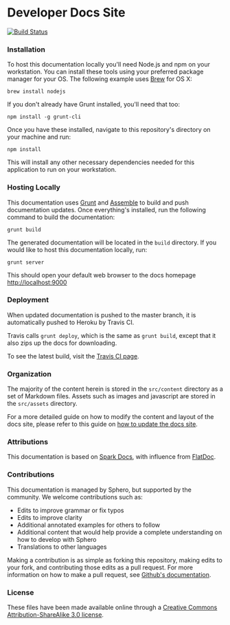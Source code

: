 # Developer Docs Site

[![Build Status](https://magnum.travis-ci.com/orbotix/DeveloperDocumentation.svg?token=pj2qPhW5DfTSgqqC5AzD&branch=v1-to-v2)](https://magnum.travis-ci.com/orbotix/DeveloperDocumentation)

### Installation

To host this documentation locally you'll need Node.js and npm on your workstation. You can install these tools using your preferred package manager for your OS. The following example uses [Brew](http://brew.sh) for OS X:

    brew install nodejs

If you don't already have Grunt installed, you'll need that too:

    npm install -g grunt-cli

Once you have these installed, navigate to this repository's directory on your machine and run:

    npm install

This will install any other necessary dependencies needed for this application to run on your workstation.

### Hosting Locally

This documentation uses [Grunt](http://gruntjs.com/) and [Assemble](http://assemble.io/) to build and push documentation updates. Once everything's installed, run the following command to build the documentation:

    grunt build

The generated documentation will be located in the `build` directory. If you would like to host this documentation locally, run:

    grunt server

This should open your default web browser to the docs homepage [http://localhost:9000](http://localhost:9000)

### Deployment

When updated documentation is pushed to the master branch, it is automatically pushed to Heroku by Travis CI.

Travis calls `grunt deploy`, which is the same as `grunt build`, except that it also zips up the docs for downloading.

To see the latest build, visit the [Travis CI page](https://magnum.travis-ci.com/orbotix/DeveloperDocumentation).

### Organization

The majority of the content herein is stored in the `src/content` directory as a set of Markdown files. Assets such as images and javascript are stored in the `src/assets` directory.

For a more detailed guide on how to modify the content and layout of the docs site, please refer to this guide on [how to update the docs site](/how-to-update-docs.md).

### Attributions

This documentation is based on [Spark Docs](https://github.com/spark/docs/), with influence from [FlatDoc](http://ricostacruz.com/flatdoc/).

### Contributions

This documentation is managed by Sphero, but supported by the community. We welcome contributions such as:

* Edits to improve grammar or fix typos
* Edits to improve clarity
* Additional annotated examples for others to follow
* Additional content that would help provide a complete understanding on how to develop with Sphero
* Translations to other languages

Making a contribution is as simple as forking this repository, making edits to your fork, and contributing those edits as a pull request. For more information on how to make a pull request, see [Github's documentation](https://help.github.com/articles/using-pull-requests).

### License

These files have been made available online through a [Creative Commons Attribution-ShareAlike 3.0 license](http://creativecommons.org/licenses/by-sa/3.0/us/).
